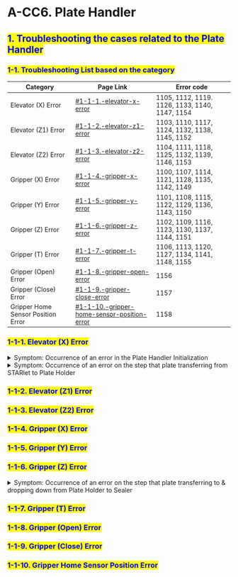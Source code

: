 # A-CC6. Plate Handler

## <mark style="color:blue;">1. Troubleshooting the cases related to the Plate Handler</mark>

### &#x20;   <mark style="color:blue;">1-1. Troubleshooting List based on the category</mark>

| Category                           | Page Link                                                                                                                   | Error code                                     |
| ---------------------------------- | --------------------------------------------------------------------------------------------------------------------------- | ---------------------------------------------- |
| Elevator (X) Error                 | [#1-1-1.-elevator-x-error](a-cc6.-plate-handler.md#1-1-1.-elevator-x-error "mention")                                       | 1105, 1112, 1119. 1126, 1133, 1140, 1147, 1154 |
| Elevator (Z1) Error                | [#1-1-2.-elevator-z1-error](a-cc6.-plate-handler.md#1-1-2.-elevator-z1-error "mention")                                     | 1103, 1110, 1117, 1124, 1132, 1138, 1145, 1152 |
| Elevator (Z2) Error                | [#1-1-3.-elevator-z2-error](a-cc6.-plate-handler.md#1-1-3.-elevator-z2-error "mention")                                     | 1104, 1111, 1118, 1125, 1132, 1139, 1146, 1153 |
| Gripper (X) Error                  | [#1-1-4.-gripper-x-error](a-cc6.-plate-handler.md#1-1-4.-gripper-x-error "mention")                                         | 1100, 1107, 1114, 1121, 1128, 1135, 1142, 1149 |
| Gripper (Y) Error                  | [#1-1-5.-gripper-y-error](a-cc6.-plate-handler.md#1-1-5.-gripper-y-error "mention")                                         | 1101, 1108, 1115, 1122, 1129, 1136, 1143, 1150 |
| Gripper (Z) Error                  | [#1-1-6.-gripper-z-error](a-cc6.-plate-handler.md#1-1-6.-gripper-z-error "mention")                                         | 1102, 1109, 1116, 1123, 1130, 1137, 1144, 1151 |
| Gripper (T) Error                  | [#1-1-7.-gripper-t-error](a-cc6.-plate-handler.md#1-1-7.-gripper-t-error "mention")                                         | 1106, 1113, 1120, 1127, 1134, 1141, 1148, 1155 |
| Gripper (Open) Error               | [#1-1-8.-gripper-open-error](a-cc6.-plate-handler.md#1-1-8.-gripper-open-error "mention")                                   | 1156                                           |
| Gripper (Close) Error              | [#1-1-9.-gripper-close-error](a-cc6.-plate-handler.md#1-1-9.-gripper-close-error "mention")                                 | 1157                                           |
| Gripper Home Sensor Position Error | [#1-1-10.-gripper-home-sensor-position-error](a-cc6.-plate-handler.md#1-1-10.-gripper-home-sensor-position-error "mention") | 1158                                           |



### &#x20;       <mark style="color:blue;">1-1-1. Elevator (X) Error</mark>

<details>

<summary>Symptom: Occurrence of an error in the Plate Handler Initialization</summary>

1.  <mark style="color:blue;">**Case (Updated 27th, May 2022)**</mark>

    * **Root Cause Analysis(RCA):**&#x20;
      * [x] The cables shown below which were misaligned interfered with the movement of the Plate Holder on the X-Axis.

    &#x20;     ![](<../../../../../.gitbook/assets/image (11).png>)

    *   **Corrective Measure(CM):**&#x20;

        * [x] Re-route the cables. Then, properly arrange and tie up them.
        * [x] Check the movement of the Plate Holder on the X-Axis manually. Then, by software as well.

        ![](<../../../../../.gitbook/assets/image (61).png>)

</details>

<details>

<summary>Symptom: Occurrence of an error on the step that plate transferring from STARlet to Plate Holder</summary>

1.  <mark style="color:blue;">**Case (Updated 19th, August  2022)**</mark>

    *   **Root Cause Analysis(RCA):**

        * [x] The unknown tip which seemed already to be used as being on Elevator X Assy shown below. It interfered with the movement of the Plate Holder on the X-Axis.

        ![](<../../../../../.gitbook/assets/image (19).png>)
    * **Corrective Measure(CM):**&#x20;
      * [x] Check if there would be something obstacles to interfere with the movement of the Plate Holder on the X-Axis. Then, try to remove them.
      * [x] Check the movement of the Plate Holder on the X-Axis manually. Then, by software as well.
    *   **Reference:**

        \-> You would be wondering as "Why wasn't AIOS able to recognize the interference during initialization?" and "What about the Initialization order?".

        Refer to the details below.



    &#x20;                 <mark style="color:orange;"></mark><mark style="color:orange;">**\* Initialization Order:**</mark>&#x20;

    &#x20;                  Elevator X-Axis -> Elevator Z1-Axis -> Elevator Z2-Axis -> Gripper Z-Axis&#x20;

&#x20;                        \-> Gripper Theta-Axis -> Gripper Y-Axis -> Gripper X-Axis

&#x20;                       <mark style="color:orange;">**\* Initialization Movement Range on the Elevator X-Axis:**</mark>

&#x20;                             During the initialization movement, all the axis take small movement&#x20;

&#x20;                        going forward then back to home positions. ‘Successful initialization’

&#x20;                        means, all the axis motors & home sensors re possibly OK.

</details>

### &#x20;       <mark style="color:blue;">1-1-2. Elevator (Z1) Error</mark>

### &#x20;       <mark style="color:blue;">1-1-3. Elevator (Z2) Error</mark>

### &#x20;       <mark style="color:blue;">1-1-4. Gripper (X) Error</mark>

### &#x20;       <mark style="color:blue;">1-1-5. Gripper (Y) Error</mark>

### &#x20;       <mark style="color:blue;">1-1-6. Gripper (Z) Error</mark>

<details>

<summary>Symptom: Occurrence of an error on the step that plate transferring to &#x26; dropping down from Plate Holder to Sealer</summary>

1. <mark style="color:blue;">**Case (Updated 17th, June 2022)**</mark>
   *   **Root Cause Analysis(RCA):**

       * [x] Servo Motor was presumed to be overloaded by teaching values of the Loading Sealer(Y & Z-Axis) those were not met with actual placing plate location on the Sealer.

       ![](<../../../../../.gitbook/assets/image (107).png>)![](<../../../../../.gitbook/assets/image (56).png>)
   * **Corrective Measure(CM):**
     * [x] Conduct the adjustment for the teaching values of the Loading Sealer(Y & Z-Axis)
     * [x] Conduct the Manual Run & Dry Run Test to check if the issue is gone
   *   **Reference:**

       \-> Need to reboot the AIOS to make it the activation for the Servo Driver on the occurrence of the Gripper (Z) Error

</details>

### &#x20;       <mark style="color:blue;">1-1-7. Gripper (T) Error</mark>

### &#x20;       <mark style="color:blue;">1-1-8. Gripper (Open) Error</mark>

### &#x20;       <mark style="color:blue;">1-1-9. Gripper (Close) Error</mark>

### &#x20;       <mark style="color:blue;">1-1-10. Gripper Home Sensor Position Error</mark>

